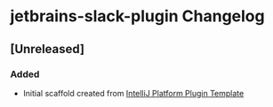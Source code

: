 <!-- Keep a Changelog guide -> https://keepachangelog.com -->

# jetbrains-slack-plugin Changelog

## [Unreleased]
### Added
- Initial scaffold created from [IntelliJ Platform Plugin Template](https://github.com/JetBrains/intellij-platform-plugin-template)
